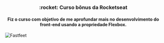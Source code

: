 <h3 align="center">
  :rocket: Curso bônus da Rocketseat
</h3>
<h4 align="center">Fiz o curso com objetivo de me aprofundar mais no desenvolvimento do front-end usando a propriedade Flexbox.</h4>
<img alt="Fastfeet" title="Fastfeet" src="https://user-images.githubusercontent.com/2512512/75192856-db27f900-5733-11ea-9e42-f7ce7c6f5134.png" />